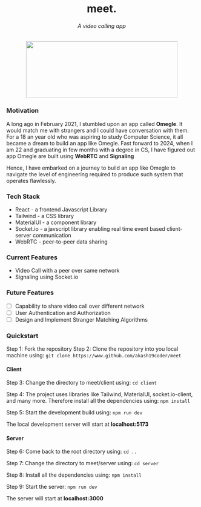 <h1 align='center'> meet. </h1>
<h6 align='center'> A video calling app </h6>

<p  align='center'>
  <img src='https://github.com/akash19coder/meet/assets/72060440/042a3897-5e0c-4d94-8c66-9e5d2008b49a' width='400' height='150'>
<p>

### Motivation
  
A long ago in February 2021, I stumbled upon an app called **Omegle**. It would match me with strangers and I could have conversation with them. For a 18 an year old who was aspiring to study Computer Science, it all became a dream to build an app like Omegle. Fast forward to 2024, when I am 22 and graduating in few months with a degree in CS, I have figured out app Omegle are built using **WebRTC** and **Signaling**

Hence, I have embarked on a journey to build an app like Omegle to navigate the level of engineering required to produce such system that operates flawlessly.

### Tech Stack
- React - a frontend Javascript Library
- Tailwind - a CSS library
- MaterialUI - a component library
- Socket.io - a javscript library enabling real time event based client-server communication
- WebRTC - peer-to-peer data sharing 

### Current Features
- Video Call with a peer over same network
- Signaling using Socket.io

### Future Features
- [ ] Capability to share video call over different network
- [ ] User Authentication and Authorization
- [ ] Design and Implement Stranger Matching Algorithms

### Quickstart

Step 1: Fork the repository
Step 2: Clone the repository into you local machine using:
```git clone https://www.github.com/akash19coder/meet```

#### Client
Step 3: Change the directory to meet/client using:
``` cd client ```

Step 4: The project uses libraries like Tailwind, MaterialUI, socket.io-client, and many more. Therefore install all the dependencies using:
```npm install ```

Step 5: Start the development build using:
```npm run dev ```

The local development server will start at **localhost:5173**

#### Server
Step 6: Come back to the root directory using:
```cd ..```

Step 7: Change the directory to meet/server using:
```cd server ```

Step 8: Install all the dependencies using:
``` npm install ```

Step 9: Start the server:
```npm run dev ```

The server will start at **localhost:3000**
